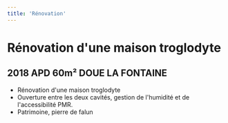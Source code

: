 ```yaml
---
title: 'Rénovation'
---
```


# **Rénovation d'une maison troglodyte**
## 2018 APD 60m² DOUE LA FONTAINE

- Rénovation d'une maison troglodyte
- Ouverture entre les deux cavités, gestion de l'humidité et de l'accessibilité PMR.
- Patrimoine, pierre de falun
 
